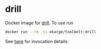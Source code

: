 
drill
=====

Docker image for [drill](http://www.nlnetlabs.nl/projects/ldns/). To use run

```bash
docker run --rm -ti ekarge/toolbelt:drill
```

See [here](http://linux.die.net/man/1/drill) for invocation details.
